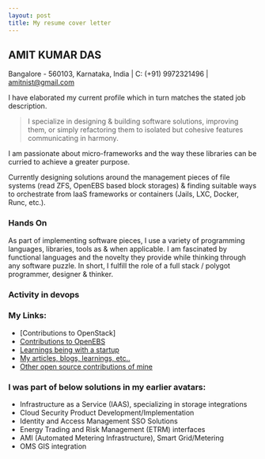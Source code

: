 ```yaml
---
layout: post
title: My resume cover letter
---
```


##  AMIT KUMAR DAS
Bangalore - 560103, Karnataka, India | C: (+91) 9972321496 | amitnist@gmail.com

I have elaborated my current profile which in turn matches the stated job description.

> I specialize in designing & building software solutions, improving them, or simply
> refactoring them to isolated but cohesive features communicating in harmony.

I am passionate about micro-frameworks and the way these libraries can be curried to 
achieve a greater purpose.

Currently designing solutions around the management pieces of file systems 
(read ZFS, OpenEBS based block storages) & finding suitable ways to orchestrate from
IaaS frameworks or containers (Jails, LXC, Docker, Runc, etc.). 

### Hands On

As part of implementing software pieces, I use a variety of programming 
languages, libraries, tools as & when applicable. I am fascinated by functional 
languages and the novelty they provide while thinking through any software puzzle.
In short, I fulfill the role of a full stack / polygot programmer, designer & thinker.

### Activity in devops


### My Links:

- [Contributions to OpenStack]
- [Contributions to OpenEBS](https://github.com/openebs/)
- [Learnings being with a startup](https://amitkumardas.github.io/2016/08/20/lessons-learned-at-CloudByte.html)
- [My articles, blogs, learnings, etc..](https://amitkumardas.github.io/)
- [Other open source contributions of mine](https://github.com/AmitKumarDas)

### I was part of below solutions in my earlier avatars:

- Infrastructure as a Service (IAAS), specializing in storage integrations
- Cloud Security Product Development/Implementation
- Identity and Access Management SSO Solutions
- Energy Trading and Risk Management (ETRM) interfaces
- AMI (Automated Metering Infrastructure), Smart Grid/Metering
- OMS GIS integration
